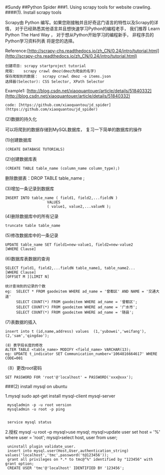 #Sundy
##Python Spider
###1. Using scrapy tools for website crawling.
####(1). Install scrapy tools

Scrapy由 Python 编写。如果您刚接触并且好奇这门语言的特性以及Scrapy的详情， 对于已经熟悉其他语言并且想快速学习Python的编程老手， 我们推荐 Learn Python The Hard Way ， 对于想从Python开始学习的编程新手， 非程序员的Python学习资料列表 将是您的选择。

Reference:[http://scrapy-chs.readthedocs.io/zh_CN/0.24/intro/tutorial.html](http://scrapy-chs.readthedocs.io/zh_CN/0.24/intro/tutorial.html)

	创建项目: scrapy startproject tutorial
	爬取:    scrapy crawl dmoz(dmoz为爬虫的名字)	
	保存爬取到的数据：  scrapy crawl dmoz -o items.json
	选择器(Selector): CSS Selector, XPath Selector


Example1: [http://blog.csdn.net/xiaoquantouer/article/details/51840332](http://blog.csdn.net/xiaoquantouer/article/details/51840332)

	code: [https://github.com/xiaoquantou/jd_spider](https://github.com/xiaoquantou/jd_spider)

(2)数据的持久化

可以将爬到的数据存储到MySQL数据库， 复习一下简单的数据库的操作

  (1)创建数据库 

	(CREATE DATABASE TUTORIALS)

  (2)创建数据库表 

	(CREATE TABLE table_name (column_name column_type);)

   删除数据表：DROP TABLE table_name ;

  (3)增加一条记录到数据库 

	INSERT INTO table_name ( field1, field2,...fieldN )
                       VALUES
                       ( value1, value2,...valueN );

  (4)删除数据库中的所有记录

    truncate table table_name

  (5)修改数据库中的一条记录

    UPDATE table_name SET field1=new-value1, field2=new-value2
	[WHERE Clause]

  (6)数据库表数据的查询

    SELECT field1, field2,...fieldN table_name1, table_name2...
	[WHERE Clause]
	[OFFSET M ][LIMIT N]

	统计查询到的记录的个数
	eg:  SELECT * FROM gaodeitem WHERE ad_name = '曾都区' AND NAME = '交通大道'
         SELECT COUNT(*) FROM gaodeitem WHERE ad_name = '曾都区';
		 SELECT COUNT(*) FROM gaodeitem WHERE ad_name = '广水市';
		 SELECT COUNT(*) FROM gaodeitem WHERE ad_name = '随县';

  (7)表数据的插入

	insert into t (id,name,address) values  (1,'yubowei','weifang'),  (2,'sam','qingdao');
	
	(8）表字段长度的修改
   	ALTER TABLE <table_name> MODIFY <field_name> VARCHAR(13);
   	eg: UPDATE t_indicator SET Communication_number='1064816664617' WHERE CODE=001

   （8）更改root密码

	SET PASSWORD FOR 'root'@'localhost' = PASSWORD('xxx@xxx');


###(2) install mysql on ubuntu

1.mysql
	sudo apt-get install mysql-client mysql-server

	 mysqladmin -p -u root version
	 mysqladmin -u root -p ping


	 service mysql status


2.授权
	mysql -u root –p
	mysql>use mysql;
	mysql>update user set host = '%' where user = 'root';
	mysql>select host, user from user;	 

	 uninstall plugin validate_user.
	 insert into mysql.user(Host,User,authentication_string) values('localhost','tmc',password('t@123456'));
	 grant all privileges on *.* to tmc@"%" identified by "123456" with grant option;
	 CREATE USER 'tmc'@'localhost' IDENTIFIED BY '123456';	 